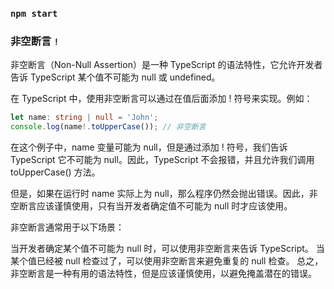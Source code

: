 

### `npm start`

### 非空断言    ```!```
非空断言（Non-Null Assertion）是一种 TypeScript 的语法特性，它允许开发者告诉 TypeScript 某个值不可能为 null 或 undefined。

在 TypeScript 中，使用非空断言可以通过在值后面添加 ! 符号来实现。例如：

```ts
let name: string | null = 'John';
console.log(name!.toUpperCase()); // 非空断言
```
在这个例子中，name 变量可能为 null，但是通过添加 ! 符号，我们告诉 TypeScript 它不可能为 null。因此，TypeScript 不会报错，并且允许我们调用 toUpperCase() 方法。

但是，如果在运行时 name 实际上为 null，那么程序仍然会抛出错误。因此，非空断言应该谨慎使用，只有当开发者确定值不可能为 null 时才应该使用。

非空断言通常用于以下场景：

当开发者确定某个值不可能为 null 时，可以使用非空断言来告诉 TypeScript。
当某个值已经被 null 检查过了，可以使用非空断言来避免重复的 null 检查。
总之，非空断言是一种有用的语法特性，但是应该谨慎使用，以避免掩盖潜在的错误。






